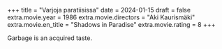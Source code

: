 +++
title = "Varjoja paratiisissa"
date = 2024-01-15
draft = false
extra.movie.year = 1986
extra.movie.directors = "Aki Kaurismäki"
extra.movie.en_title = "Shadows in Paradise"
extra.movie.rating = 8
+++

Garbage is an acquired taste.<!-- more -->